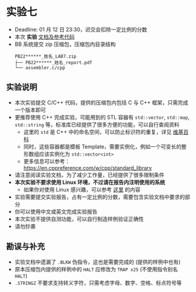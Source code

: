 # 实验七

- Deadline: 01 月 12 日 23:30，迟交会扣除一定比例的分数
- 本次 **实验** [文档及参考代码](/zip/lab7.zip)
- BB 系统提交 zip 压缩包，压缩包内目录结构
  ```
  PB22******_姓名_LAB7.zip
  ├── PB22******_姓名_report.pdf
  └── assembler.c/cpp
  ```

## 实验说明

- 本次实验提交 C/C++ 代码，提供的压缩包内包括 C 与 C++ 框架，只需完成一个版本即可
- 更推荐使用 C++ 完成实验，可能用到的 STL 容器有 `std::vector`, `std::map`, `std::string` 等，标准库已经提供了很多方便的功能，可以自行查阅资料
  - 这里的 `std` 是 C++ 中的命名空间，可以防止标识符的重复，详见 [维基百科](https://en.wikipedia.org/wiki/Namespace)
  - 同时，这些容器都是模板 Template，需要实例化，例如一个可变长的整形数组应该实例化为 `std::vector<int>`
  - 更多信息可以参考：<https://en.cppreference.com/w/cpp/standard_library>
- 请注意阅读实验文档，为了减少工作量，已经提供了很多限制条件
- **本次实验不要求使用 Linux 环境，不过请在报告内注明使用的系统**
  - 如果你对使用 Linux 感兴趣，可以参考 [这里](/resource/cs.html#cs-相关必学的一些工具) 的内容
- 实验需要提交实验报告，占有一定比例的分数，需要包含实验文档中要求的部分
- 你可以使用中文或英文完成实验报告
- 本次实验不提供自测功能，可以自行制造样例验证正确性
- 请勿抄袭

## 勘误与补充

- 实验文档中遗漏了 `.BLKW` 伪指令，这也是需要完成的 (提供的样例中也有)
- 原本压缩包内提供的样例中的 `HALT` 应修改为 `TRAP x25` (不使用指令别名 `HALT`)
- `.STRINGZ` 不要求支持转义字符，只需考虑字母、数字、空格、标点符号等
